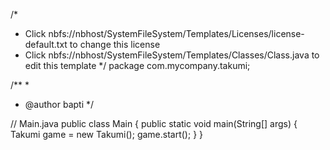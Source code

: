 /*
 * Click nbfs://nbhost/SystemFileSystem/Templates/Licenses/license-default.txt to change this license
 * Click nbfs://nbhost/SystemFileSystem/Templates/Classes/Class.java to edit this template
 */
package com.mycompany.takumi;

/**
 *
 * @author bapti
 */

// Main.java
public class Main {
    public static void main(String[] args) {
        Takumi game = new Takumi();
        game.start();
    }
}
